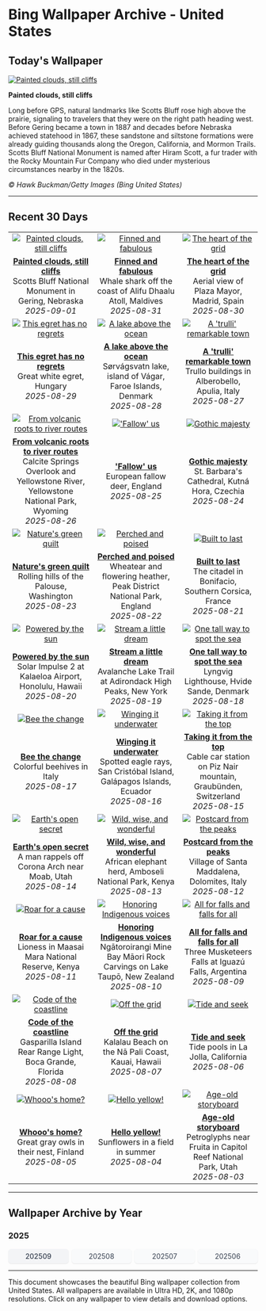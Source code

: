 # Bing Wallpaper Archive - United States

## Today's Wallpaper

[![Painted clouds, still cliffs](https://www.bing.com/th?id=OHR.ScottsBluff_EN-US3893566724_UHD.jpg&pid=hp&w=2560)](https://bing.codexun.com/us/detail/20250901)

**Painted clouds, still cliffs**

Long before GPS, natural landmarks like Scotts Bluff rose high above the prairie, signaling to travelers that they were on the right path heading west. Before Gering became a town in 1887 and decades before Nebraska achieved statehood in 1867, these sandstone and siltstone formations were already guiding thousands along the Oregon, California, and Mormon Trails. Scotts Bluff National Monument is named after Hiram Scott, a fur trader with the Rocky Mountain Fur Company who died under mysterious circumstances nearby in the 1820s.

*© Hawk Buckman/Getty Images (Bing United States)*

---

## Recent 30 Days

| | | |
|:---:|:---:|:---:|
| [![Painted clouds, still cliffs](https://www.bing.com/th?id=OHR.ScottsBluff_EN-US3893566724_UHD.jpg&pid=hp&w=2560)](https://bing.codexun.com/us/detail/20250901) | [![Finned and fabulous](https://www.bing.com/th?id=OHR.MaldivesWhaleShark_EN-US3819740955_UHD.jpg&pid=hp&w=2560)](https://bing.codexun.com/us/detail/20250831) | [![The heart of the grid](https://www.bing.com/th?id=OHR.PlazaMayor_EN-US3692727880_UHD.jpg&pid=hp&w=2560)](https://bing.codexun.com/us/detail/20250830) | 
| **[Painted clouds, still cliffs](https://bing.codexun.com/us/detail/20250901)**<br>Scotts Bluff National Monument in Gering, Nebraska<br>*2025-09-01* | **[Finned and fabulous](https://bing.codexun.com/us/detail/20250831)**<br>Whale shark off the coast of Alifu Dhaalu Atoll, Maldives<br>*2025-08-31* | **[The heart of the grid](https://bing.codexun.com/us/detail/20250830)**<br>Aerial view of Plaza Mayor, Madrid, Spain<br>*2025-08-30* | 
| [![This egret has no regrets](https://www.bing.com/th?id=OHR.WhiteEgret_EN-US3605994040_UHD.jpg&pid=hp&w=2560)](https://bing.codexun.com/us/detail/20250829) | [![A lake above the ocean](https://www.bing.com/th?id=OHR.FaroeLake_EN-US3557234950_UHD.jpg&pid=hp&w=2560)](https://bing.codexun.com/us/detail/20250828) | [![A 'trulli' remarkable town](https://www.bing.com/th?id=OHR.TrulliHouses_EN-US3489439665_UHD.jpg&pid=hp&w=2560)](https://bing.codexun.com/us/detail/20250827) | 
| **[This egret has no regrets](https://bing.codexun.com/us/detail/20250829)**<br>Great white egret, Hungary<br>*2025-08-29* | **[A lake above the ocean](https://bing.codexun.com/us/detail/20250828)**<br>Sørvágsvatn lake, island of Vágar, Faroe Islands, Denmark<br>*2025-08-28* | **[A 'trulli' remarkable town](https://bing.codexun.com/us/detail/20250827)**<br>Trullo buildings in Alberobello, Apulia, Italy<br>*2025-08-27* | 
| [![From volcanic roots to river routes](https://www.bing.com/th?id=OHR.YellowstoneRiver_EN-US3380364726_UHD.jpg&pid=hp&w=2560)](https://bing.codexun.com/us/detail/20250826) | [!['Fallow' us](https://www.bing.com/th?id=OHR.CervusDama_EN-US3217647015_UHD.jpg&pid=hp&w=2560)](https://bing.codexun.com/us/detail/20250825) | [![Gothic majesty](https://www.bing.com/th?id=OHR.SaintBarbaras_EN-US3076115197_UHD.jpg&pid=hp&w=2560)](https://bing.codexun.com/us/detail/20250824) | 
| **[From volcanic roots to river routes](https://bing.codexun.com/us/detail/20250826)**<br>Calcite Springs Overlook and Yellowstone River, Yellowstone National Park, Wyoming<br>*2025-08-26* | **['Fallow' us](https://bing.codexun.com/us/detail/20250825)**<br>European fallow deer, England<br>*2025-08-25* | **[Gothic majesty](https://bing.codexun.com/us/detail/20250824)**<br>St. Barbara's Cathedral, Kutná Hora, Czechia<br>*2025-08-24* | 
| [![Nature's green quilt](https://www.bing.com/th?id=OHR.PalouseWA_EN-US2419102005_UHD.jpg&pid=hp&w=2560)](https://bing.codexun.com/us/detail/20250823) | [![Perched and poised](https://www.bing.com/th?id=OHR.WheatearBird_EN-US2132045619_UHD.jpg&pid=hp&w=2560)](https://bing.codexun.com/us/detail/20250822) | [![Built to last](https://www.bing.com/th?id=OHR.CitadelBonifacio_EN-US2046177235_UHD.jpg&pid=hp&w=2560)](https://bing.codexun.com/us/detail/20250821) | 
| **[Nature's green quilt](https://bing.codexun.com/us/detail/20250823)**<br>Rolling hills of the Palouse, Washington<br>*2025-08-23* | **[Perched and poised](https://bing.codexun.com/us/detail/20250822)**<br>Wheatear and flowering heather, Peak District National Park, England<br>*2025-08-22* | **[Built to last](https://bing.codexun.com/us/detail/20250821)**<br>The citadel in Bonifacio, Southern Corsica, France<br>*2025-08-21* | 
| [![Powered by the sun](https://www.bing.com/th?id=OHR.SolarAviation_EN-US1940905760_UHD.jpg&pid=hp&w=2560)](https://bing.codexun.com/us/detail/20250820) | [![Stream a little dream](https://www.bing.com/th?id=OHR.AvalancheLake_EN-US1814683119_UHD.jpg&pid=hp&w=2560)](https://bing.codexun.com/us/detail/20250819) | [![One tall way to spot the sea](https://www.bing.com/th?id=OHR.LyngvigLighthouse_EN-US1600601632_UHD.jpg&pid=hp&w=2560)](https://bing.codexun.com/us/detail/20250818) | 
| **[Powered by the sun](https://bing.codexun.com/us/detail/20250820)**<br>Solar Impulse 2 at Kalaeloa Airport, Honolulu, Hawaii<br>*2025-08-20* | **[Stream a little dream](https://bing.codexun.com/us/detail/20250819)**<br>Avalanche Lake Trail at Adirondack High Peaks, New York<br>*2025-08-19* | **[One tall way to spot the sea](https://bing.codexun.com/us/detail/20250818)**<br>Lyngvig Lighthouse, Hvide Sande, Denmark<br>*2025-08-18* | 
| [![Bee the change](https://www.bing.com/th?id=OHR.ColorfulBeehives_EN-US1476944743_UHD.jpg&pid=hp&w=2560)](https://bing.codexun.com/us/detail/20250817) | [![Winging it underwater](https://www.bing.com/th?id=OHR.SpottedEagleRay_EN-US9227600044_UHD.jpg&pid=hp&w=2560)](https://bing.codexun.com/us/detail/20250816) | [![Taking it from the top](https://www.bing.com/th?id=OHR.PizNairPeak_EN-US9097547756_UHD.jpg&pid=hp&w=2560)](https://bing.codexun.com/us/detail/20250815) | 
| **[Bee the change](https://bing.codexun.com/us/detail/20250817)**<br>Colorful beehives in Italy<br>*2025-08-17* | **[Winging it underwater](https://bing.codexun.com/us/detail/20250816)**<br>Spotted eagle rays, San Cristóbal Island, Galápagos Islands, Ecuador<br>*2025-08-16* | **[Taking it from the top](https://bing.codexun.com/us/detail/20250815)**<br>Cable car station on Piz Nair mountain, Graubünden, Switzerland<br>*2025-08-15* | 
| [![Earth's open secret](https://www.bing.com/th?id=OHR.CoronaArch_EN-US8928406175_UHD.jpg&pid=hp&w=2560)](https://bing.codexun.com/us/detail/20250814) | [![Wild, wise, and wonderful](https://www.bing.com/th?id=OHR.KenyaElephants_EN-US8723347309_UHD.jpg&pid=hp&w=2560)](https://bing.codexun.com/us/detail/20250813) | [![Postcard from the peaks](https://www.bing.com/th?id=OHR.SantaMaddalena_EN-US8546897995_UHD.jpg&pid=hp&w=2560)](https://bing.codexun.com/us/detail/20250812) | 
| **[Earth's open secret](https://bing.codexun.com/us/detail/20250814)**<br>A man rappels off Corona Arch near Moab, Utah<br>*2025-08-14* | **[Wild, wise, and wonderful](https://bing.codexun.com/us/detail/20250813)**<br>African elephant herd, Amboseli National Park, Kenya<br>*2025-08-13* | **[Postcard from the peaks](https://bing.codexun.com/us/detail/20250812)**<br>Village of Santa Maddalena, Dolomites, Italy<br>*2025-08-12* | 
| [![Roar for a cause](https://www.bing.com/th?id=OHR.LionessKenya_EN-US8440386444_UHD.jpg&pid=hp&w=2560)](https://bing.codexun.com/us/detail/20250811) | [![Honoring Indigenous voices](https://www.bing.com/th?id=OHR.MaoriRock_EN-US6499689741_UHD.jpg&pid=hp&w=2560)](https://bing.codexun.com/us/detail/20250810) | [![All for falls and falls for all](https://www.bing.com/th?id=OHR.IguazuArgentina_EN-US5953375078_UHD.jpg&pid=hp&w=2560)](https://bing.codexun.com/us/detail/20250809) | 
| **[Roar for a cause](https://bing.codexun.com/us/detail/20250811)**<br>Lioness in Maasai Mara National Reserve, Kenya<br>*2025-08-11* | **[Honoring Indigenous voices](https://bing.codexun.com/us/detail/20250810)**<br>Ngātoroirangi Mine Bay Māori Rock Carvings on Lake Taupō, New Zealand<br>*2025-08-10* | **[All for falls and falls for all](https://bing.codexun.com/us/detail/20250809)**<br>Three Musketeers Falls at Iguazú Falls, Argentina<br>*2025-08-09* | 
| [![Code of the coastline](https://www.bing.com/th?id=OHR.GasparillaLight_EN-US0554204214_UHD.jpg&pid=hp&w=2560)](https://bing.codexun.com/us/detail/20250808) | [![Off the grid](https://www.bing.com/th?id=OHR.NaPaliKauai_EN-US7451684312_UHD.jpg&pid=hp&w=2560)](https://bing.codexun.com/us/detail/20250807) | [![Tide and seek](https://www.bing.com/th?id=OHR.CaliforniaTidepool_EN-US9089576317_UHD.jpg&pid=hp&w=2560)](https://bing.codexun.com/us/detail/20250806) | 
| **[Code of the coastline](https://bing.codexun.com/us/detail/20250808)**<br>Gasparilla Island Rear Range Light, Boca Grande, Florida<br>*2025-08-08* | **[Off the grid](https://bing.codexun.com/us/detail/20250807)**<br>Kalalau Beach on the Nā Pali Coast, Kauai, Hawaii<br>*2025-08-07* | **[Tide and seek](https://bing.codexun.com/us/detail/20250806)**<br>Tide pools in La Jolla, California<br>*2025-08-06* | 
| [![Whooo's home?](https://www.bing.com/th?id=OHR.LaplandOwl_EN-US8965493818_UHD.jpg&pid=hp&w=2560)](https://bing.codexun.com/us/detail/20250805) | [![Hello yellow!](https://www.bing.com/th?id=OHR.HappySunflower_EN-US8791544241_UHD.jpg&pid=hp&w=2560)](https://bing.codexun.com/us/detail/20250804) | [![Age-old storyboard](https://www.bing.com/th?id=OHR.FruitaPetroglyphs_EN-US8712481828_UHD.jpg&pid=hp&w=2560)](https://bing.codexun.com/us/detail/20250803) | 
| **[Whooo's home?](https://bing.codexun.com/us/detail/20250805)**<br>Great gray owls in their nest, Finland<br>*2025-08-05* | **[Hello yellow!](https://bing.codexun.com/us/detail/20250804)**<br>Sunflowers in a field in summer<br>*2025-08-04* | **[Age-old storyboard](https://bing.codexun.com/us/detail/20250803)**<br>Petroglyphs near Fruita in Capitol Reef National Park, Utah<br>*2025-08-03* | 


---

## Wallpaper Archive by Year

### 2025
<div style="display: grid; grid-template-columns: repeat(auto-fit, minmax(80px, 1fr)); gap: 6px; margin: 12px 0;">
<a href="https://bing.codexun.com/us/archive/202509" style="padding: 6px 12px; font-size: 14px; border-radius: 6px; box-shadow: 0 1px 2px rgba(0,0,0,0.1); background-color: #f3f4f6; color: #374151; text-decoration: none; text-align: center; transition: background-color 0.2s ease; font-weight: 500;">202509</a>
<a href="https://bing.codexun.com/us/archive/202508" style="padding: 6px 12px; font-size: 14px; border-radius: 6px; box-shadow: 0 1px 2px rgba(0,0,0,0.1); background-color: #f9fafb; color: #374151; text-decoration: none; text-align: center; transition: background-color 0.2s ease;">202508</a>
<a href="https://bing.codexun.com/us/archive/202507" style="padding: 6px 12px; font-size: 14px; border-radius: 6px; box-shadow: 0 1px 2px rgba(0,0,0,0.1); background-color: #f9fafb; color: #374151; text-decoration: none; text-align: center; transition: background-color 0.2s ease;">202507</a>
<a href="https://bing.codexun.com/us/archive/202506" style="padding: 6px 12px; font-size: 14px; border-radius: 6px; box-shadow: 0 1px 2px rgba(0,0,0,0.1); background-color: #f9fafb; color: #374151; text-decoration: none; text-align: center; transition: background-color 0.2s ease;">202506</a>
</div>



---

This document showcases the beautiful Bing wallpaper collection from United States. All wallpapers are available in Ultra HD, 2K, and 1080p resolutions. Click on any wallpaper to view details and download options.
